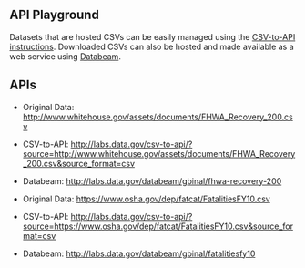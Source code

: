 ## API Playground

Datasets that are hosted CSVs can be easily managed using the [CSV-to-API instructions](https://github.com/project-open-data/csv-to-api#arguments).  Downloaded CSVs can also be hosted and made available as a web service using [Databeam](http://labs.data.gov/databeam/).  

## APIs 

* Original Data: http://www.whitehouse.gov/assets/documents/FHWA_Recovery_200.csv
* CSV-to-API: http://labs.data.gov/csv-to-api/?source=http://www.whitehouse.gov/assets/documents/FHWA_Recovery_200.csv&source_format=csv
* Databeam:  http://labs.data.gov/databeam/gbinal/fhwa-recovery-200

* Original Data: https://www.osha.gov/dep/fatcat/FatalitiesFY10.csv
* CSV-to-API: http://labs.data.gov/csv-to-api/?source=https://www.osha.gov/dep/fatcat/FatalitiesFY10.csv&source_format=csv
* Databeam:  http://labs.data.gov/databeam/gbinal/fatalitiesfy10









